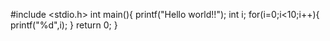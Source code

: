 #include <stdio.h>
int main(){
printf("Hello world!!");
int i;
for(i=0;i<10;i++){
printf("%d",i);
}
return 0;
}

      



  






